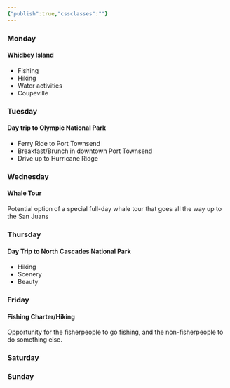 ```yaml
---
{"publish":true,"cssclasses":""}
---
```


### Monday
#### Whidbey Island
- Fishing
- Hiking
- Water activities
- Coupeville

### Tuesday
#### Day trip to Olympic National Park
- Ferry Ride to Port Townsend
- Breakfast/Brunch in downtown Port Townsend
- Drive up to Hurricane Ridge

### Wednesday
#### Whale Tour
Potential option of a special full-day whale tour that goes all the way up to the San Juans

### Thursday
#### Day Trip to North Cascades National Park
- Hiking
- Scenery
- Beauty

### Friday
#### Fishing Charter/Hiking
Opportunity for the fisherpeople to go fishing, and the non-fisherpeople to do something else.

### Saturday


### Sunday
